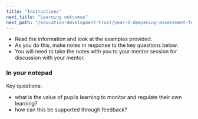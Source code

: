 ```yaml
---
title: "Instructions"
next_title: "Learning outcomes"
next_path: "/education-development-trust/year-2-deepening-assessment-feedback-and-questioning/summer-week-1-ect-learning-outcomes"
---
```


- Read the information and look at the examples provided.
- As you do this, make notes in response to the key questions below.
- You will need to take the notes with you to your mentor session for discussion with your mentor.

### In your notepad

Key questions:

- what is the value of pupils learning to monitor and regulate their own
  learning?
- how can this be supported through feedback?
